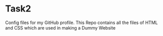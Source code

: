 # Task2
Config files for my GitHub profile.
This Repo contains all the files of HTML and CSS which are used in making a Dummy Website
